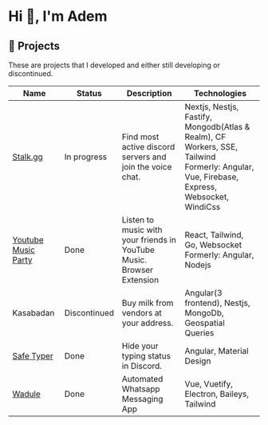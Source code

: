 # Hi 👋, I'm Adem

## :tada: Projects
These are projects that I developed and either still developing or discontinued.

| Name                | Status       | Description                                                              | Technologies                                                                                                                                 |
|---------------------|--------------|--------------------------------------------------------------------------|----------------------------------------------------------------------------------------------------------------------------------------------|
| [Stalk.gg](https://stalk.gg)            | In progress  | Find most active discord servers and join the voice chat.                | Nextjs, Nestjs, Fastify, Mongodb(Atlas & Realm), CF Workers, SSE, Tailwind<br>Formerly: Angular, Vue, Firebase, Express, Websocket, WindiCss |
| [Youtube Music Party](https://github.com/fishuke/ytmparty) | Done         | Listen to music with your friends in YouTube Music.<br>Browser Extension | React, Tailwind, Go, Websocket<br>Formerly: Angular, Nodejs                                                                                  |
| Kasabadan           | Discontinued | Buy milk from vendors at your address.                                   | Angular(3 frontend), Nestjs, MongoDb, Geospatial Queries                                                                                     |
| [Safe Typer](https://github.com/fishuke/safe-typer) | Done         | Hide your typing status in Discord.                                      | Angular, Material Design                                                                                                                         |
| [Wadule](https://github.com/fishuke/wadule)              | Done         | Automated Whatsapp Messaging App                                         | Vue, Vuetify, Electron, Baileys, Tailwind                                                                                                    |
